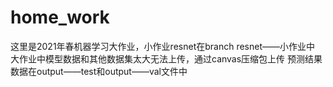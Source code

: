# home_work
这里是2021年春机器学习大作业，小作业resnet在branch resnet——小作业中
大作业中模型数据和其他数据集太大无法上传，通过canvas压缩包上传
预测结果数据在output——test和output——val文件中
